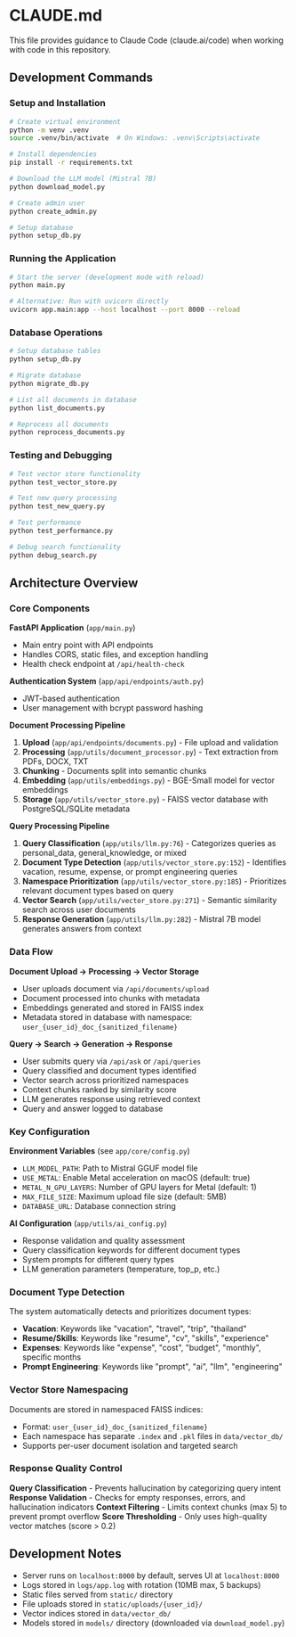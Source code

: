 # CLAUDE.md

This file provides guidance to Claude Code (claude.ai/code) when working with code in this repository.

## Development Commands

### Setup and Installation
```bash
# Create virtual environment
python -m venv .venv
source .venv/bin/activate  # On Windows: .venv\Scripts\activate

# Install dependencies
pip install -r requirements.txt

# Download the LLM model (Mistral 7B)
python download_model.py

# Create admin user
python create_admin.py

# Setup database
python setup_db.py
```

### Running the Application
```bash
# Start the server (development mode with reload)
python main.py

# Alternative: Run with uvicorn directly
uvicorn app.main:app --host localhost --port 8000 --reload
```

### Database Operations
```bash
# Setup database tables
python setup_db.py

# Migrate database
python migrate_db.py

# List all documents in database
python list_documents.py

# Reprocess all documents
python reprocess_documents.py
```

### Testing and Debugging
```bash
# Test vector store functionality
python test_vector_store.py

# Test new query processing
python test_new_query.py

# Test performance
python test_performance.py

# Debug search functionality
python debug_search.py
```

## Architecture Overview

### Core Components

**FastAPI Application** (`app/main.py`)
- Main entry point with API endpoints
- Handles CORS, static files, and exception handling
- Health check endpoint at `/api/health-check`

**Authentication System** (`app/api/endpoints/auth.py`)
- JWT-based authentication
- User management with bcrypt password hashing

**Document Processing Pipeline**
1. **Upload** (`app/api/endpoints/documents.py`) - File upload and validation
2. **Processing** (`app/utils/document_processor.py`) - Text extraction from PDFs, DOCX, TXT
3. **Chunking** - Documents split into semantic chunks
4. **Embedding** (`app/utils/embeddings.py`) - BGE-Small model for vector embeddings
5. **Storage** (`app/utils/vector_store.py`) - FAISS vector database with PostgreSQL/SQLite metadata

**Query Processing Pipeline**
1. **Query Classification** (`app/utils/llm.py:76`) - Categorizes queries as personal_data, general_knowledge, or mixed
2. **Document Type Detection** (`app/utils/vector_store.py:152`) - Identifies vacation, resume, expense, or prompt engineering queries
3. **Namespace Prioritization** (`app/utils/vector_store.py:185`) - Prioritizes relevant document types based on query
4. **Vector Search** (`app/utils/vector_store.py:271`) - Semantic similarity search across user documents
5. **Response Generation** (`app/utils/llm.py:282`) - Mistral 7B model generates answers from context

### Data Flow

**Document Upload → Processing → Vector Storage**
- User uploads document via `/api/documents/upload`
- Document processed into chunks with metadata
- Embeddings generated and stored in FAISS index
- Metadata stored in database with namespace: `user_{user_id}_doc_{sanitized_filename}`

**Query → Search → Generation → Response**
- User submits query via `/api/ask` or `/api/queries`
- Query classified and document types identified
- Vector search across prioritized namespaces
- Context chunks ranked by similarity score
- LLM generates response using retrieved context
- Query and answer logged to database

### Key Configuration

**Environment Variables** (see `app/core/config.py`)
- `LLM_MODEL_PATH`: Path to Mistral GGUF model file
- `USE_METAL`: Enable Metal acceleration on macOS (default: true)
- `METAL_N_GPU_LAYERS`: Number of GPU layers for Metal (default: 1)
- `MAX_FILE_SIZE`: Maximum upload file size (default: 5MB)
- `DATABASE_URL`: Database connection string

**AI Configuration** (`app/utils/ai_config.py`)
- Response validation and quality assessment
- Query classification keywords for different document types
- System prompts for different query types
- LLM generation parameters (temperature, top_p, etc.)

### Document Type Detection

The system automatically detects and prioritizes document types:
- **Vacation**: Keywords like "vacation", "travel", "trip", "thailand"
- **Resume/Skills**: Keywords like "resume", "cv", "skills", "experience"
- **Expenses**: Keywords like "expense", "cost", "budget", "monthly", specific months
- **Prompt Engineering**: Keywords like "prompt", "ai", "llm", "engineering"

### Vector Store Namespacing

Documents are stored in namespaced FAISS indices:
- Format: `user_{user_id}_doc_{sanitized_filename}`
- Each namespace has separate `.index` and `.pkl` files in `data/vector_db/`
- Supports per-user document isolation and targeted search

### Response Quality Control

**Query Classification** - Prevents hallucination by categorizing query intent
**Response Validation** - Checks for empty responses, errors, and hallucination indicators
**Context Filtering** - Limits context chunks (max 5) to prevent prompt overflow
**Score Thresholding** - Only uses high-quality vector matches (score > 0.2)

## Development Notes

- Server runs on `localhost:8000` by default, serves UI at `localhost:8000`
- Logs stored in `logs/app.log` with rotation (10MB max, 5 backups)
- Static files served from `static/` directory
- File uploads stored in `static/uploads/{user_id}/`
- Vector indices stored in `data/vector_db/`
- Models stored in `models/` directory (downloaded via `download_model.py`)
